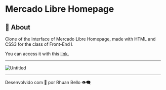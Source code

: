 # Mercado Libre Homepage

## 📖 About

Clone of the Interface of Mercado Libre Homepage, made with HTML and CSS3 for the class of Front-End I.

You can access it with this [link.](https://clonemercadolivre.vercel.app/)

---

![Untitled](Mercado%20Libre%20Homepage%20e0ad49ad30ab43b3ae429fa71a45f080/Untitled.png)

---

Desenvolvido com 💛 por Rhuan Bello 👁️‍🗨️